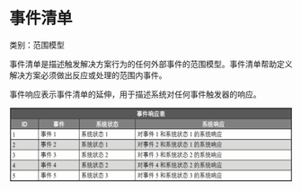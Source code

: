 # 事件清单

类别：范围模型

事件清单是描述触发解决方案行为的任何外部事件的范围模型。事件清单帮助定义解决方案必须做出反应或处理的范围内事件。

事件响应表示事件清单的延伸，用于描述系统对任何事件触发器的响应。

![](../images/事件响应表.png)